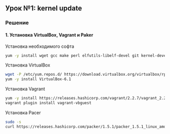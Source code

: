 ## Урок №1: kernel update
### Решение
#### 1. Установка VirtualBox, Vagrant и Paker
Установка необходимого софта
```bash
yum -y install wget gcc make perl elfutils-libelf-devel git kernel-devel
```
Установка VirtualBox
```bash
wget -P /etc/yum.repos.d/ https://download.virtualbox.org/virtualbox/rpm/el/virtualbox.repo
yum -y install VirtualBox-6.1
```
Установка Vagrant 
```bash
yum -y install https://releases.hashicorp.com/vagrant/2.2.7/vagrant_2.2.7_x86_64.rpm
vagrant plugin install vagrant-vbguest
```
Установка Pacer
```bash
sudo -s
curl https://releases.hashicorp.com/packer/1.5.1/packer_1.5.1_linux_amd64.zip | sudo gzip -d > /usr/local/bin/packer && sudo chmod +x /usr/local/bin/packer
```

```

